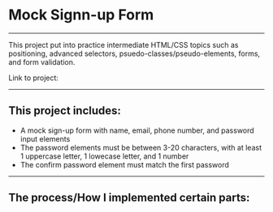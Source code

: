 # Mock Signn-up Form
***
This project put into practice intermediate HTML/CSS topics such as positioning, advanced selectors, psuedo-classes/pseudo-elements, forms, and form validation.

Link to project: []()
***
## This project includes:
* A mock sign-up form with name, email, phone number, and password input elements
* The password elements must be between 3-20 characters, with at least 1 uppercase letter, 1 lowecase letter, and 1 number
* The confirm password element must match the first password

***
## The process/How I implemented certain parts:


